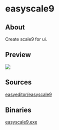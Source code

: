 easyscale9
============

## About

Create scale9 for ui.

## Preview

![](../../blob/master/editor/easyscale9/preview.JPG?raw=true)

## Sources

[easyeditor/easyscale9](https://github.com/xzrunner/easyeditor/tree/master/easyscale9)

## Binaries

[easyscale9.exe](easyscale9.exe?raw=true)
